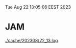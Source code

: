 Tue Aug 22 13:05:06 EEST 2023
# JAM
<a href='./cache/202308/22_13.log'>./cache/202308/22_13.log</a>
